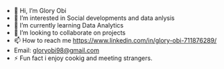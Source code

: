 - 👋 Hi, I’m Glory Obi
- 👀 I’m interested in Social developments and data anlysis
- 🌱 I’m currently learning Data Analytics
- 💞️ I’m looking to collaborate on projects
- 📫 How to reach me https://www.linkedin.com/in/glory-obi-711876289/
- Email: gloryobi98@gmail.com
- ⚡ Fun fact i enjoy cookig and meeting strangers.

<!---
Belle-Yeoki/Belle-Yeoki is a ✨ special ✨ repository because its `README.md` (this file) appears on your GitHub profile.
You can click the Preview link to take a look at your changes.
--->
